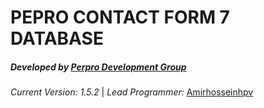 **PEPRO CONTACT FORM 7 DATABASE**
=================================

##### **Developed by** [Perpro Development Group](https://pepro.dev/)

*Current Version: 1.5.2* \| *Lead Programmer:* [Amirhosseinhpv](https://hpv.im/)
